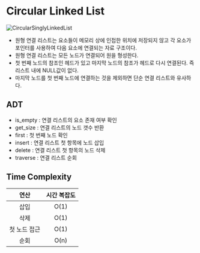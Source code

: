 # Circular Linked List
![CircularSinglyLinkedList](https://github.com/toutelajourn6e/Data_Structures-Algorithms/assets/118504009/a8d957ae-6c32-405b-80b3-f6338ac3989a)

* 원형 연결 리스트는 요소들이 메모리 상에 인접한 위치에 저장되지 않고 각 요소가 포인터를 사용하여 다음 요소에 연결되는 자료 구조이다.
* 원형 연결 리스트는 모든 노드가 연결되어 원을 형성한다.
* 첫 번째 노드의 참조인 헤드가 있고 마지막 노드의 참조가 헤드로 다시 연결된다. 즉 리스트 내에 NULL값이 없다.
* 마지막 노드를 첫 번째 노드에 연결하는 것을 제외하면 단순 연결 리스트와 유사하다.

## ADT
* is_empty : 연결 리스트의 요소 존재 여부 확인
* get_size : 연결 리스트의 노드 갯수 반환
* first : 첫 번째 노드 확인
* insert : 연결 리스트 첫 항목에 노드 삽입
* delete : 연결 리스트 첫 항목의 노드 삭제
* traverse : 연결 리스트 순회


## Time Complexity

|   연산    |    시간 복잡도    |
|:-------:|:------------:|
|   삽입    |O(1)|
|   삭제    |O(1)|
| 첫 노드 접근 |O(1)|
|   순회    |O(n)|
